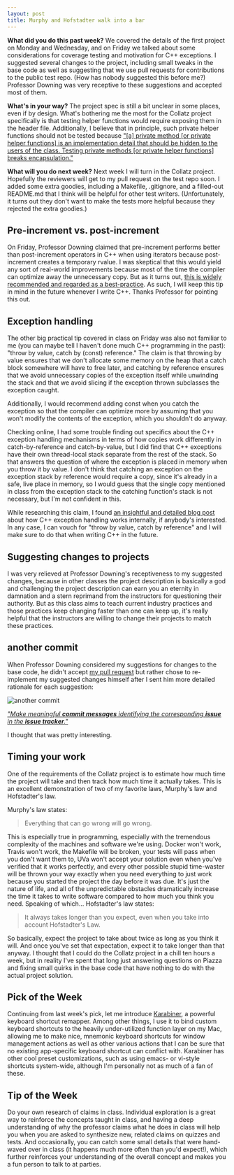 ```yaml
---
layout: post
title: Murphy and Hofstadter walk into a bar
---
```


**What did you do this past week?** We covered the details of the first project on Monday and Wednesday, and on Friday we talked about some considerations for coverage testing and motivation for C++ exceptions. I suggested several changes to the project, including small tweaks in the base code as well as suggesting that we use pull requests for contributions to the public test repo. (How has nobody suggested this before me?) Professor Downing was very receptive to these suggestions and accepted most of them.

**What's in your way?** The project spec is still a bit unclear in some places, even if by design. What's bothering me the most for the Collatz project specifically is that testing helper functions would require exposing them in the header file. Additionally, I believe that in principle, such private helper functions should not be tested because ["[a] private method [or private helper functions] is an implementation detail that should be hidden to the users of the class. Testing private methods [or private helper functions] breaks encapsulation."](https://stackoverflow.com/questions/105007/should-i-test-private-methods-or-only-public-ones)

**What will you do next week?** Next week I will turn in the Collatz project. Hopefully the reviewers will get to my pull request on the test repo soon. I added some extra goodies, including a Makefile, .gitignore, and a filled-out README.md that I think will be helpful for other test writers. (Unfortunately, it turns out they don't want to make the tests more helpful because they rejected the extra goodies.)

## Pre-increment vs. post-increment

On Friday, Professor Downing claimed that pre-increment performs better than post-increment operators in C++ when using iterators because post-increment creates a temporary rvalue. I was skeptical that this would yield any sort of real-world improvements because most of the time the compiler can optimize away the unnecessary copy. But as it turns out, [this is widely recommended and regarded as a best-practice](https://programmers.stackexchange.com/questions/59880/avoid-postfix-increment-operator). As such, I will keep this tip in mind in the future whenever I write C++. Thanks Professor for pointing this out.

## Exception handling

The other big practical tip covered in class on Friday was also not familiar to me (you can maybe tell I haven't done much C++ programming in the past): "throw by value, catch by (const) reference." The claim is that throwing by value ensures that we don't allocate some memory on the heap that a catch block somewhere will have to free later, and catching by reference ensures that we avoid unnecessary copies of the exception itself while unwinding the stack and that we avoid slicing if the exception thrown subclasses the exception caught.

Additionally, I would recommend adding const when you catch the exception so that the compiler can optimize more by assuming that you won't modify the contents of the exception, which you shouldn't do anyway.

Checking online, I had some trouble finding out specifics about the C++ exception handling mechanisms in terms of how copies work differently in catch-by-reference and catch-by-value, but I did find that C++ exceptions have their own thread-local stack separate from the rest of the stack. So that answers the question of where the exception is placed in memory when you throw it by value. I don't think that catching an exception on the exception stack by reference would require a copy, since it's already in a safe, live place in memory, so I would guess that the single copy mentioned in class from the exception stack to the catching function's stack is not necessary, but I'm not confident in this.

While researching this claim, I found [an insightful and detailed blog post](https://monoinfinito.wordpress.com/series/exception-handling-in-c/) about how C++ exception handling works internally, if anybody's interested. In any case, I can vouch for "throw by value, catch by reference" and I will make sure to do that when writing C++ in the future.

## Suggesting changes to projects

I was very relieved at Professor Downing's receptiveness to my suggested changes, because in other classes the project description is basically a god and challenging the project description can earn you an eternity in damnation and a stern reprimand from the instructors for questioning their authority. But as this class aims to teach current industry practices and those practices keep changing faster than one can keep up, it's really helpful that the instructors are willing to change their projects to match these practices.

## another commit

When Professor Downing considered my suggestions for changes to the base code, he didn't accept [my pull request](https://github.com/gpdowning/cs371p/pull/1) but rather chose to re-implement my suggested changes himself after I sent him more detailed rationale for each suggestion:

![another commit](/cs371p-blog/images/another-commit.png)

[*"Make meaningful **commit messages** identifying the corresponding **issue** in the **issue tracker**."*](https://www.cs.utexas.edu/users/downing/cs371p/projects/Collatz.html)

I thought that was pretty interesting.

## Timing your work

One of the requirements of the Collatz project is to estimate how much time the project will take and then track how much time it actually takes. This is an excellent demonstration of two of my favorite laws, Murphy's law and Hofstadter's law.

Murphy's law states:

> Everything that can go wrong will go wrong.

This is especially true in programming, especially with the tremendous complexity of the machines and software we're using. Docker won't work, Travis won't work, the Makefile will be broken, your tests will pass when you don't want them to, UVa won't accept your solution even when you've verified that it works perfectly, and every other possible stupid time-waster will be thrown your way exactly when you need everything to just work because you started the project the day before it was due. It's just the nature of life, and all of the unpredictable obstacles dramatically increase the time it takes to write software compared to how much you think you need. Speaking of which... Hofstadter's law states:

> It always takes longer than you expect, even when you take into account Hofstadter's Law.

So basically, expect the project to take about twice as long as you think it will. And once you've set that expectation, expect it to take longer than that anyway. I thought that I could do the Collatz project in a chill ten hours a week, but in reality I've spent that long just answering questions on Piazza and fixing small quirks in the base code that have nothing to do with the actual project solution.

## Pick of the Week

Continuing from last week's pick, let me introduce [Karabiner](https://pqrs.org/osx/karabiner/), a powerful keyboard shortcut remapper. Among other things, I use it to bind custom keyboard shortcuts to the heavily under-utilized function layer on my Mac, allowing me to make nice, mnemonic keyboard shortcuts for window management actions as well as other various actions that I can be sure that no existing app-specific keyboard shortcut can conflict with. Karabiner has other cool preset customizations, such as using emacs- or vi-style shortcuts system-wide, although I'm personally not as much of a fan of these.

## Tip of the Week

Do your own research of claims in class. Individual exploration is a great way to reinforce the concepts taught in class, and having a deep understanding of why the professor claims what he does in class will help you when you are asked to synthesize new, related claims on quizzes and tests. And occasionally, you can catch some small details that were hand-waved over in class (it happens much more often than you'd expect!), which further reinforces your understanding of the overall concept and makes you a fun person to talk to at parties.
